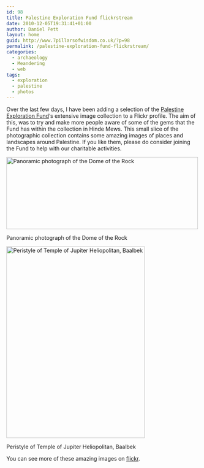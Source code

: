 ```yaml
---
id: 98
title: Palestine Exploration Fund flickrstream
date: 2010-12-05T19:31:41+01:00
author: Daniel Pett
layout: home
guid: http://www.7pillarsofwisdom.co.uk/?p=98
permalink: /palestine-exploration-fund-flickrstream/
categories:
  - archaeology
  - Meandering
  - web
tags:
  - exploration
  - palestine
  - photos
---
```

Over the last few days, I have been adding a selection of the [Palestine Exploration Fund](http://www.pef.org.uk "The Palestine Exploration Fund")&#8216;s extensive image collection to a Flickr profile. The aim of this, was to try and make more people aware of some of the gems that the Fund has within the collection in Hinde Mews. This small slice of the photographic collection contains some amazing images of places and landscapes around Palestine. If you like them, please do consider joining the Fund to help with our charitable activities.

<div style="width: 510px" class="wp-caption alignnone">
  <a href="http://farm6.static.flickr.com/5288/5232182148_d8b1cd617c_b.jpg" data-rel="lightbox-gallery-KzFcwo4I" data-rl_title="" data-rl_caption="" title=""><img title="Panoramic photograph of the Dome of the Rock" src="http://farm6.static.flickr.com/5288/5232182148_d8b1cd617c.jpg" alt="Panoramic photograph of the Dome of the Rock" width="500" height="188" /></a>
  
  <p class="wp-caption-text">
    Panoramic photograph of the Dome of the Rock
  </p>
</div>

<div style="width: 371px" class="wp-caption alignnone">
  <a href="http://farm6.static.flickr.com/5168/5226880016_bcfd13bfda_b.jpg" data-rel="lightbox-gallery-KzFcwo4I" data-rl_title="" data-rl_caption="" title=""><img title="Peristyle of Temple of Jupiter Heliopolitan, Baalbek" src="http://farm6.static.flickr.com/5168/5226880016_bcfd13bfda.jpg" alt="Peristyle of Temple of Jupiter Heliopolitan, Baalbek" width="361" height="500" /></a>
  
  <p class="wp-caption-text">
    Peristyle of Temple of Jupiter Heliopolitan, Baalbek
  </p>
</div>

You can see more of these amazing images on [flickr](http://www.flickr.com/photos/palestineexplorationfund/ "Flickr stream for the Fund").
